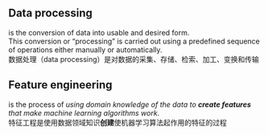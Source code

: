 ## Data processing 
is the conversion of data into usable and desired form.  
This conversion or “processing” is carried out using a predefined sequence of operations either manually or automatically.   
数据处理（data processing）是对数据的采集、存储、检索、加工、变换和传输
## Feature engineering 
is the process of *using domain knowledge of the data to **create features** that make machine learning algorithms work*.  
特征工程是使用数据领域知识**创建**使机器学习算法起作用的特征的过程
